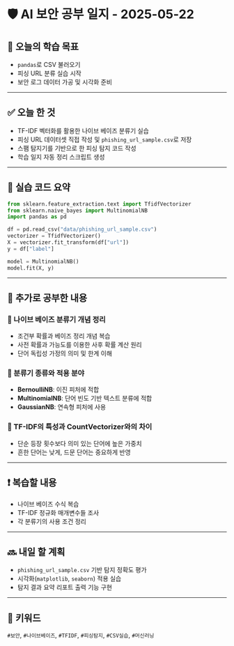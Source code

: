 # 🛡️ AI 보안 공부 일지 - 2025-05-22

## 🧭 오늘의 학습 목표
- `pandas`로 CSV 불러오기
- 피싱 URL 분류 실습 시작
- 보안 로그 데이터 가공 및 시각화 준비

---

## ✅ 오늘 한 것
- TF-IDF 벡터화를 활용한 나이브 베이즈 분류기 실습
- 피싱 URL 데이터셋 직접 작성 및 `phishing_url_sample.csv`로 저장
- 스팸 탐지기를 기반으로 한 피싱 탐지 코드 작성
- 학습 일지 자동 정리 스크립트 생성

---

## 🧪 실습 코드 요약
```python
from sklearn.feature_extraction.text import TfidfVectorizer
from sklearn.naive_bayes import MultinomialNB
import pandas as pd

df = pd.read_csv("data/phishing_url_sample.csv")
vectorizer = TfidfVectorizer()
X = vectorizer.fit_transform(df["url"])
y = df["label"]

model = MultinomialNB()
model.fit(X, y)
```

---

## 📂 추가로 공부한 내용

### 📌 나이브 베이즈 분류기 개념 정리
- 조건부 확률과 베이즈 정리 개념 복습
- 사전 확률과 가능도를 이용한 사후 확률 계산 원리
- 단어 독립성 가정의 의미 및 한계 이해

### 📌 분류기 종류와 적용 분야
- **BernoulliNB**: 이진 피처에 적합
- **MultinomialNB**: 단어 빈도 기반 텍스트 분류에 적합
- **GaussianNB**: 연속형 피처에 사용

### 📌 TF-IDF의 특성과 CountVectorizer와의 차이
- 단순 등장 횟수보다 의미 있는 단어에 높은 가중치
- 흔한 단어는 낮게, 드문 단어는 중요하게 반영

---

## ❗ 복습할 내용
- 나이브 베이즈 수식 복습
- TF-IDF 정규화 매개변수들 조사
- 각 분류기의 사용 조건 정리

---

## 🔜 내일 할 계획
- `phishing_url_sample.csv` 기반 탐지 정확도 평가
- 시각화(`matplotlib`, `seaborn`) 적용 실습
- 탐지 결과 요약 리포트 출력 기능 구현

---

## 📌 키워드
`#보안`, `#나이브베이즈`, `#TFIDF`, `#피싱탐지`, `#CSV실습`, `#머신러닝`
